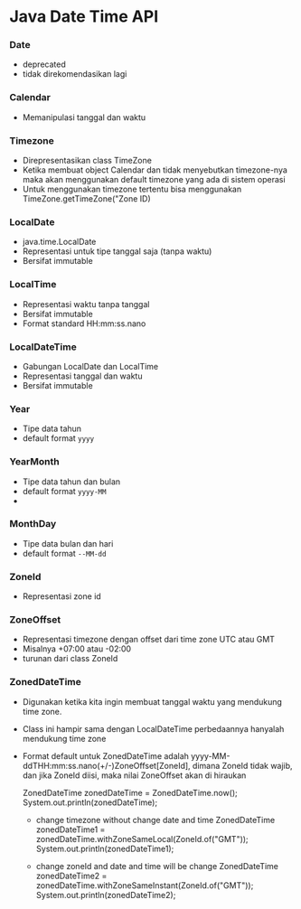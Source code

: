 # Java Date Time API

### Date
- deprecated
- tidak direkomendasikan lagi


### Calendar
- Memanipulasi tanggal dan waktu

### Timezone
- Direpresentasikan class TimeZone
- Ketika membuat object Calendar dan tidak menyebutkan timezone-nya maka akan menggunakan default timezone yang ada di sistem operasi
- Untuk menggunakan timezone tertentu bisa menggunakan TimeZone.getTimeZone("Zone ID)

### LocalDate
- java.time.LocalDate
- Representasi untuk tipe tanggal saja (tanpa waktu)
- Bersifat immutable

### LocalTime
- Representasi waktu tanpa tanggal
- Bersifat immutable
- Format standard HH:mm:ss.nano

### LocalDateTime
- Gabungan LocalDate dan LocalTime
- Representasi tanggal dan waktu
- Bersifat immutable


### Year
- Tipe data tahun
- default format `yyyy`

### YearMonth
- Tipe data tahun dan bulan
- default format `yyyy-MM`
- 
### MonthDay
- Tipe data  bulan dan hari
- default format `--MM-dd`

### ZoneId
- Representasi zone id


### ZoneOffset
- Representasi timezone dengan offset dari time zone UTC atau GMT
- Misalnya +07:00 atau -02:00
- turunan dari class ZoneId



### ZonedDateTime
- Digunakan ketika kita ingin membuat tanggal waktu yang mendukung time zone.
- Class ini hampir sama dengan LocalDateTime perbedaannya hanyalah mendukung time zone
- Format default untuk ZonedDateTime adalah yyyy-MM-ddTHH:mm:ss.nano(+/-)ZoneOffset[ZoneId], dimana ZoneId tidak wajib, dan jika ZoneId diisi, maka nilai ZoneOffset akan di hiraukan
              
   
    ZonedDateTime zonedDateTime = ZonedDateTime.now();
    System.out.println(zonedDateTime);

     - change timezone without change date and time
    ZonedDateTime zonedDateTime1 = zonedDateTime.withZoneSameLocal(ZoneId.of("GMT"));
    System.out.println(zonedDateTime1);
    
    - change zoneId and date and time will be change
    ZonedDateTime zonedDateTime2 = zonedDateTime.withZoneSameInstant(ZoneId.of("GMT"));
    System.out.println(zonedDateTime2);

